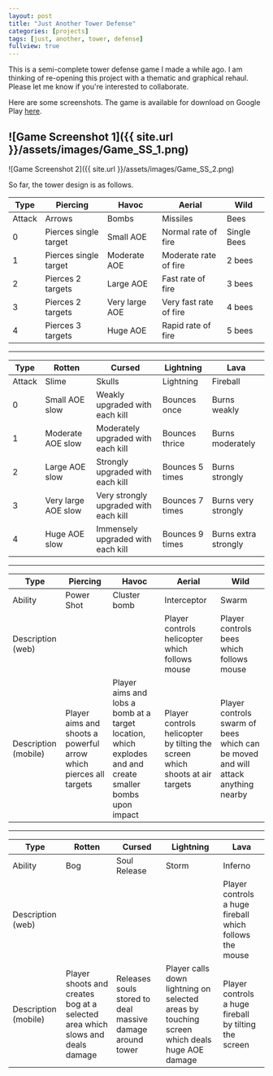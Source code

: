 ```yaml
---
layout: post
title: "Just Another Tower Defense"
categories: [projects]
tags: [just, another, tower, defense]
fullview: true
---
```


This is a semi-complete tower defense game I made a while ago. I am thinking of re-opening this project with a thematic and graphical rehaul. Please let me know if you're interested to collaborate.

Here are some screenshots. The game is available for download on Google Play [here](https://play.google.com/store/apps/details?id=com.justanothertowerdefense).

![Game Screenshot 1]({{ site.url }}/assets/images/Game_SS_1.png)  
-----
![Game Screenshot 2]({{ site.url }}/assets/images/Game_SS_2.png)  

So far, the tower design is as follows.

|Type	|Piercing				|Havoc			|Aerial					|Wild			|
|-------|-----------------------|---------------|-----------------------|---------------|
|Attack	|Arrows					|Bombs			|Missiles				|Bees			|
|0		|Pierces single target	|Small AOE		|Normal rate of fire	|Single Bees 	|
|1		|Pierces single target	|Moderate AOE	|Moderate rate of fire	|2 bees 		|
|2		|Pierces 2 targets		|Large AOE		|Fast rate of fire		|3 bees 		|
|3		|Pierces 2 targets		|Very large AOE	|Very fast rate of fire	|4 bees 		|
|4		|Pierces 3 targets		|Huge AOE		|Rapid rate of fire		|5 bees 		|

-----

|Type	|Rotten					|Cursed									|Lightning			|Lava 					|
|-------|-----------------------|---------------------------------------|-------------------|-----------------------|
|Attack	|Slime					|Skulls									|Lightning			|Fireball 				|
|0		|Small AOE slow			|Weakly upgraded with each kill			|Bounces once		|Burns weakly 			|
|1		|Moderate AOE slow		|Moderately upgraded with each kill		|Bounces thrice		|Burns moderately 		|
|2		|Large AOE slow			|Strongly upgraded with each kill		|Bounces 5 times	|Burns strongly 		|
|3		|Very large AOE slow	|Very strongly upgraded with each kill	|Bounces 7 times	|Burns very strongly 	|
|4		|Huge AOE slow			|Immensely upgraded with each kill		|Bounces 9 times	|Burns extra strongly 	|

-----

|Type						|Piercing															|Havoc																										|Aerial																			|Wild 	 																								|
|---------------------------|-------------------------------------------------------------------|-----------------------------------------------------------------------------------------------------------|-------------------------------------------------------------------------------|-------------------------------------------------------------------------------------------------------|
|Ability					|Power Shot															|Cluster bomb																								|Interceptor																	|Swarm 																									|
|Description (web)			|																	|																											|Player controls helicopter which follows mouse									|Player controls bees which follows mouse 																|
|Description (mobile)		|Player aims and shoots a powerful arrow which pierces all targets	|Player aims and lobs a bomb at a target location, which explodes  and and create smaller bombs upon impact	|Player controls helicopter by tilting the screen which shoots at air targets	|Player controls swarm of bees which can be moved and will attack anything nearby						|

-----

|Type						|Rotten																			|Cursed														|Lightning																						|Lava 														|
|---------------------------|-------------------------------------------------------------------------------|-----------------------------------------------------------|-----------------------------------------------------------------------------------------------|-----------------------------------------------------------|
|Ability					|Bog																			|Soul Release												|Storm																							|Inferno													|
|Description (web)			|																				|															|																								|Player controls a huge fireball which follows the mouse	|
|Description (mobile)		|Player shoots and creates bog at a selected area which slows and deals damage	|Releases souls stored to deal massive damage around tower	|Player calls down lightning on selected areas by touching screen which deals huge AOE damage	|Player controls a huge fireball by tilting the screen 		|
